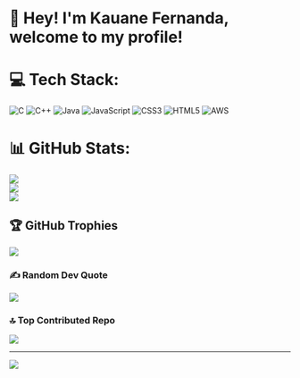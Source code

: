 # 💫 Hey! I'm Kauane Fernanda, welcome to my profile!


# 💻 Tech Stack:
![C](https://img.shields.io/badge/c-%2300599C.svg?style=flat&logo=c&logoColor=white) ![C++](https://img.shields.io/badge/c++-%2300599C.svg?style=flat&logo=c%2B%2B&logoColor=white) ![Java](https://img.shields.io/badge/java-%23ED8B00.svg?style=flat&logo=openjdk&logoColor=white) ![JavaScript](https://img.shields.io/badge/javascript-%23323330.svg?style=flat&logo=javascript&logoColor=%23F7DF1E) ![CSS3](https://img.shields.io/badge/css3-%231572B6.svg?style=flat&logo=css3&logoColor=white) ![HTML5](https://img.shields.io/badge/html5-%23E34F26.svg?style=flat&logo=html5&logoColor=white) ![AWS](https://img.shields.io/badge/AWS-%23FF9900.svg?style=flat&logo=amazon-aws&logoColor=white)
# 📊 GitHub Stats:
![](https://github-readme-stats.vercel.app/api?username=KauaneFernanda&theme=radical&hide_border=false&include_all_commits=false&count_private=false)<br/>
![](https://github-readme-streak-stats.herokuapp.com/?user=KauaneFernanda&theme=radical&hide_border=false)<br/>
![](https://github-readme-stats.vercel.app/api/top-langs/?username=KauaneFernanda&theme=radical&hide_border=false&include_all_commits=false&count_private=false&layout=compact)

## 🏆 GitHub Trophies
![](https://github-profile-trophy.vercel.app/?username=KauaneFernanda&theme=radical&no-frame=false&no-bg=true&margin-w=4)

### ✍️ Random Dev Quote
![](https://quotes-github-readme.vercel.app/api?type=horizontal&theme=radical)

### 🔝 Top Contributed Repo
![](https://github-contributor-stats.vercel.app/api?username=KauaneFernanda&limit=5&theme=radical&combine_all_yearly_contributions=true)

---
[![](https://visitcount.itsvg.in/api?id=KauaneFernanda&icon=3&color=1)](https://visitcount.itsvg.in)

<!-- Proudly created with GPRM ( https://gprm.itsvg.in ) -->
